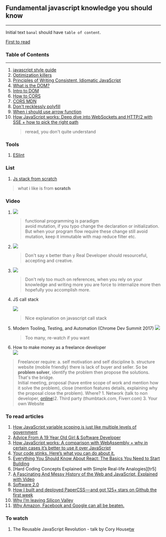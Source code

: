 ## Fundamental javascript knowledge you should know
---
Initial text
`banal` should have `table of content`.

[First to read](https://github.com/benoror/ama/issues/1 "Behonor ama")

### Table of Contents
---
  1. [javascript style guide](https://github.com/airbnb/javascript "Airbnb style guide")
  0. [Optimization killers](https://github.com/petkaantonov/bluebird/wiki/Optimization-killers#3-managing-arguments "github wiki")
  0. [Principles of Writing Consistent, Idiomatic JavaScript](https://github.com/rwaldron/idiomatic.js "idiomatic.js repo")
  0. [What is the DOM?](https://css-tricks.com/dom/ "css-tricks atricle")
  0. [Intro to DOM](https://developer.mozilla.org/en-US/docs/Web/API/Document_Object_Model/Introduction "MDN")
  0. [How to CORS](http://www.eriwen.com/javascript/how-to-cors/)
  0. [CORS MDN](https://developer.mozilla.org/en-US/docs/Web/HTTP/Access_control_CORS)
  0. [Don't recklessly polyfill](http://stackoverflow.com/questions/5072136/javascript-filter-for-objects)
  0. [When i should use arrow function](http://stackoverflow.com/questions/22939130/when-should-i-use-arrow-functions-in-ecmascript-6 "SO question")
  0. [How JavaScript works: Deep dive into WebSockets and HTTP/2 with SSE + how to pick the right path][article10]
     > reread, you don't quite understand

### Tools
  1. [ESlint](http://eslint.org "eslint website")


### List
  1. [Js stack from scratch](https://github.com/verekia/js-stack-from-scratch)
  > what i like is from **scratch**



### Video
1.  [![](https://img.youtube.com/vi/e-5obm1G_FY/0.jpg)](https://www.youtube.com/watch?v=e-5obm1G_FY) <br>

	>  functional programming is paradigm  
	>  avoid mutation, if you typo change the declaration or initialization. But when your program flow require these change still avoid mutation, keep it immutable with map reduce filter etc.

1.  [![](https://img.youtube.com/vi/Xt5qpbiqw2g/0.jpg)](https://www.youtube.com/watch?v=Xt5qpbiqw2g)<br>
	>  Don't say x better than y
	>  Real Developer should resourceful, accepting and creative.

1.  [![](https://img.youtube.com/vi/v0TFmdO4ZP0/0.jpg)](https://www.youtube.com/watch?v=v0TFmdO4ZP0)<br>
	>  Don't rely too much on references, when you rely on your knowledge and writing more you are force to internalize more then hopefully you accomplish more.

1.  JS call stack

	[![](https://img.youtube.com/vi/6MXRNXXgP_0/0.jpg)](https://www.youtube.com/watch?v=6MXRNXXgP_0)<br>
	>  Nice explanation on javascript call stack

1.  Modern Tooling, Testing, and Automation (Chrome Dev Summit 2017)
  [![](https://img.youtube.com/vi/7-XnEMrQnn4/0.jpg)](https://www.youtube.com/watch?v=7-XnEMrQnn4)<br>
    >Too many, re-watch if you want

1. How to make money as a freelance developer<br>
  [![](https://img.youtube.com/vi/fsTzLgra5dQ/0.jpg)](video6)
  > Freelancer require: a. self motivation and self discipline b. structure
  > website (mobile friendly) there is lack of buyer and seller. So be **problem solver**, identify the problem then propose the solutions. That's the bridge.<br>
  Initial meeting, proposal (have entire scope of work and mention how it solve the problem), close (mention features details, explaining why the proposal close the problem).
  > Where? 1. Network (talk to non developer, [online](https://www.bni.com/))2. Third party (thumbtack.com, Fiverr.com) 3. Your own Website

[video6]: https://www.youtube.com/watch?v=fsTzLgra5dQ
[article10]: https://blog.sessionstack.com/how-javascript-works-deep-dive-into-websockets-and-http-2-with-sse-how-to-pick-the-right-path-584e6b8e3bf7 "a series"


### To read articles

1. [How JavaScript variable scoping is just like multiple levels of government][tr]
1. [Advice From A 19 Year Old Girl & Software Developer][tr1]
1. [How JavaScript works: A comparison with WebAssembly + why in certain cases it’s better to use it over JavaScript][tr2]
1. [Your code stinks. Here’s what you can do about it.][tr3]
1. [Everything You Should Know About React: The Basics You Need to Start Building][tr4]
1. [Hard Coding Concepts Explained with Simple Real-life Analogies][tr5]
1. [A Fascinating And Messy History of the Web and JavaScript, Explained with Video][tr6]
1. [Software 2.0][tr7]
1. [How I built and deployed PaperCSS — and got 125+ stars on Github the first week][tr8]
1. [Why I’m leaving Silicon Valley][tr9]
1. [Why Amazon, Facebook and Google can all be beaten.][tr10]


[tr]: https://medium.freecodecamp.org/how-javascript-variable-scoping-is-just-like-multiple-levels-of-government-d7ddabc49bf1
[tr1]: https://medium.com/@lydiahallie/advice-from-a-19-y-o-girl-software-developer-88737bcc6be5
[tr2]: https://blog.sessionstack.com/how-javascript-works-a-comparison-with-webassembly-why-in-certain-cases-its-better-to-use-it-d80945172d79
[tr3]: https://medium.freecodecamp.org/your-code-stinks-heres-what-you-can-do-about-it-3f9650653447
[tr4]: https://medium.freecodecamp.org/everything-you-need-to-know-about-react-eaedf53238c4
[tr6]: https://medium.freecodecamp.org/a-fascinating-and-messy-history-of-the-web-and-javascript-video-8978dc7bda75
[tr7]: https://medium.com/@karpathy/software-2-0-a64152b37c35
[tr8]: https://medium.freecodecamp.org/how-i-built-and-deployed-papercss-and-got-125-stars-on-github-the-first-week-89f8d6ac14b1
[tr9]: https://medium.com/@preethikasireddy/why-im-leaving-silicon-valley-72919edb3297
[tr10]: https://medium.com/lightspeed-venture-partners/why-amazon-facebook-and-google-can-all-be-beaten-f2b3ee48feaf


### To watch

1. The Reusable JavaScript Revolution - talk by Cory House[tw]


[tw]: https://www.youtube.com/watch?v=LNClb7HEqeI
